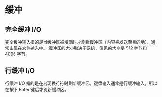 # 缓冲

## 完全缓冲 I/O

完全缓冲输入指的是当缓冲区被填满时才刷新缓冲区（内容被发送至目的地），通常出现在文件输入中。
缓冲区的大小取决于系统，常见的大小是 512 字节和 4096 字节。

## 行缓冲 I/O

行缓冲 I/O 指的是在出现换行符时刷新缓冲区。键盘输入通常是行缓冲输入，所以在按下 Enter 键后才刷新缓冲区。
